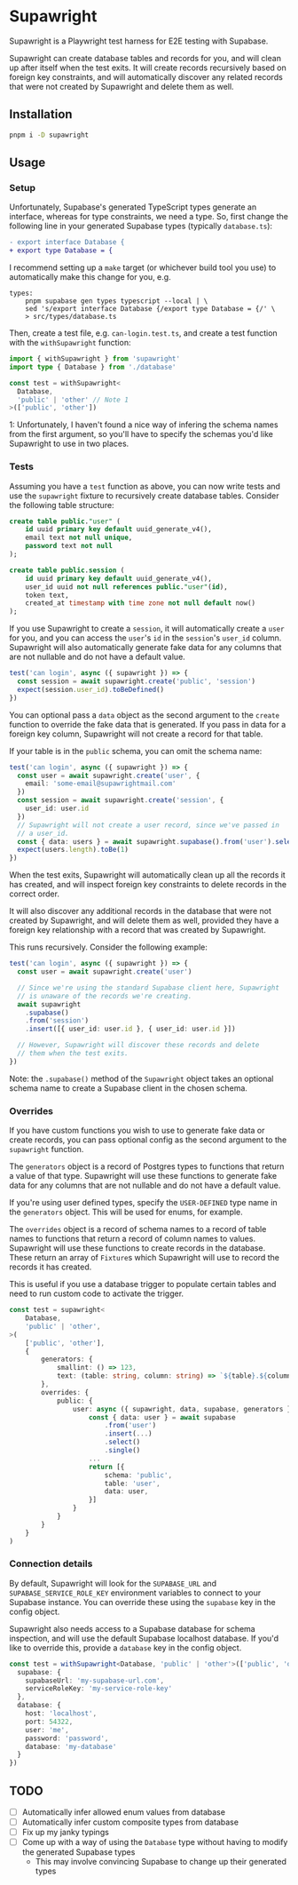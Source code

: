 # Supawright

Supawright is a Playwright test harness for E2E testing with Supabase.

Supawright can create database tables and records for you, and will clean up
after itself when the test exits. It will create records recursively based on
foreign key constraints, and will automatically discover any related records
that were not created by Supawright and delete them as well.

## Installation

```bash
pnpm i -D supawright
```

## Usage

### Setup

Unfortunately, Supabase's generated TypeScript types generate an interface,
whereas for type constraints, we need a type. So, first change the following
line in your generated Supabase types (typically `database.ts`):

```diff
- export interface Database {
+ export type Database = {
```

I recommend setting up a `make` target (or whichever build tool you use) to
automatically make this change for you, e.g.

```make
types:
    pnpm supabase gen types typescript --local | \
    sed 's/export interface Database {/export type Database = {/' \
    > src/types/database.ts
```

Then, create a test file, e.g. `can-login.test.ts`, and create a test function
with the `withSupawright` function:

```ts
import { withSupawright } from 'supawright'
import type { Database } from './database'

const test = withSupawright<
  Database,
  'public' | 'other' // Note 1
>(['public', 'other'])
```

1: Unfortunately, I haven't found a nice way of infering the schema names from
the first argument, so you'll have to specify the schemas you'd like Supawright
to use in two places.

### Tests

Assuming you have a `test` function as above, you can now write tests and use
the `supawright` fixture to recursively create database tables. Consider the
following table structure:

```sql
create table public."user" (
    id uuid primary key default uuid_generate_v4(),
    email text not null unique,
    password text not null
);

create table public.session (
    id uuid primary key default uuid_generate_v4(),
    user_id uuid not null references public."user"(id),
    token text,
    created_at timestamp with time zone not null default now()
);
```

If you use Supawright to create a `session`, it will automatically create a
`user` for you, and you can access the `user`'s `id` in the `session`'s
`user_id` column. Supawright will also automatically generate fake data for
any columns that are not nullable and do not have a default value.

```ts
test('can login', async ({ supawright }) => {
  const session = await supawright.create('public', 'session')
  expect(session.user_id).toBeDefined()
})
```

You can optional pass a `data` object as the second argument to the `create`
function to override the fake data that is generated. If you pass in data
for a foreign key column, Supawright will not create a record for that table.

If your table is in the `public` schema, you can omit the schema name:

```ts
test('can login', async ({ supawright }) => {
  const user = await supawright.create('user', {
    email: 'some-email@supawrightmail.com'
  })
  const session = await supawright.create('session', {
    user_id: user.id
  })
  // Supawright will not create a user record, since we've passed in
  // a user_id.
  const { data: users } = await supawright.supabase().from('user').select()
  expect(users.length).toBe(1)
})
```

When the test exits, Supawright will automatically clean up all the records
it has created, and will inspect foreign key constraints to delete records in
the correct order.

It will also discover any additional records in the database that were not
created by Supawright, and will delete them as well, provided they have a
foreign key relationship with a record that was created by Supawright.

This runs recursively. Consider the following example:

```ts
test('can login', async ({ supawright }) => {
  const user = await supawright.create('user')

  // Since we're using the standard Supabase client here, Supawright
  // is unaware of the records we're creating.
  await supawright
    .supabase()
    .from('session')
    .insert([{ user_id: user.id }, { user_id: user.id }])

  // However, Supawright will discover these records and delete
  // them when the test exits.
})
```

Note: the `.supabase()` method of the `Supawright` object takes an optional
schema name to create a Supabase client in the chosen schema.

### Overrides

If you have custom functions you wish to use to generate fake data or create
records, you can pass optional config as the second argument to the `supawright`
function.

The `generators` object is a record of Postgres types to functions that return
a value of that type. Supawright will use these functions to generate fake
data for any columns that are not nullable and do not have a default value.

If you're using user defined types, specify the `USER-DEFINED` type name in
the `generators` object. This will be used for enums, for example.

The `overrides` object is a record of schema names to a record of table names
to functions that return a record of column names to values. Supawright will
use these functions to create records in the database. These return an array
of `Fixture`s which Supawright will use to record the records it has created.

This is useful if you use a database trigger to populate certain tables and
need to run custom code to activate the trigger.

```ts
const test = supawright<
    Database,
    'public' | 'other',
>(
    ['public', 'other'],
    {
        generators: {
            smallint: () => 123,
            text: (table: string, column: string) => `${table}.${column}`,
        },
        overrides: {
            public: {
                user: async ({ supawright, data, supabase, generators }) => {
                    const { data: user } = await supabase
                        .from('user')
                        .insert(...)
                        .select()
                        .single()
                    ...
                    return [{
                        schema: 'public',
                        table: 'user',
                        data: user,
                    }]
                }
            }
        }
    }
)
```

### Connection details

By default, Supawright will look for the `SUPABASE_URL` and `SUPABASE_SERVICE_ROLE_KEY`
environment variables to connect to your Supabase instance. You can override
these using the `supabase` key in the config object.

Supawright also needs access to a Supabase database for schema inspection, and will
use the default Supabase localhost database. If you'd like to override this, provide
a `database` key in the config object.

```ts
const test = withSupawright<Database, 'public' | 'other'>(['public', 'other'], {
  supabase: {
    supabaseUrl: 'my-supabase-url.com',
    serviceRoleKey: 'my-service-role-key'
  },
  database: {
    host: 'localhost',
    port: 54322,
    user: 'me',
    password: 'password',
    database: 'my-database'
  }
})
```

## TODO

- [ ] Automatically infer allowed enum values from database
- [ ] Automatically infer custom composite types from database
- [ ] Fix up my janky typings
- [ ] Come up with a way of using the `Database` type without having to modify
      the generated Supabase types
  - This may involve convincing Supabase to change up their generated types
